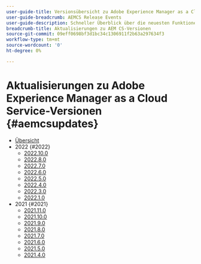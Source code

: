 ```yaml
---
user-guide-title: Versionsübersicht zu Adobe Experience Manager as a Cloud Service
user-guide-breadcrumb: AEMCS Release Events
user-guide-description: Schneller Überblick über die neuesten Funktionen in Adobe Experience Manager as a Cloud Service
breadcrumb-title: Aktualisierungen zu AEM CS-Versionen
source-git-commit: 09eff0698bf3d1bc34c1306911f2b63a297634f3
workflow-type: tm+mt
source-wordcount: '0'
ht-degree: 0%

---
```



# Aktualisierungen zu Adobe Experience Manager as a Cloud Service-Versionen {#aemcsupdates}

+ [Übersicht](overview.md)
+ 2022 {#2022}
   + [2022.10.0](./2022/2022-10-0.md)
   + [2022.8.0](./2022/2022-8-0.md)
   + [2022.7.0](./2022/2022-7-0.md)
   + [2022.6.0](./2022/2022-6-0.md)
   + [2022.5.0](./2022/2022-5-0.md)
   + [2022.4.0](./2022/2022-4-0.md)
   + [2022.3.0](./2022/2022-3-0.md)
   + [2022.1.0](./2022/2022-1-0.md)
+ 2021 {#2021}
   + [2021.11.0](./2021/2021-11-0.md)
   + [2021.10.0](./2021/2021-10-0.md)
   + [2021.9.0](./2021/2021-9-0.md)
   + [2021.8.0](./2021/2021-8-0.md)
   + [2021.7.0](./2021/2021-7-0.md)
   + [2021.6.0](./2021/2021-6-0.md)
   + [2021.5.0](./2021/2021-5-0.md)
   + [2021.4.0](./2021/2021-4-0.md)
